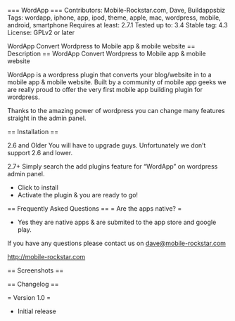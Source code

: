 === WordApp ===
Contributors: Mobile-Rockstar.com, Dave, Buildappsbiz
Tags: wordapp, iphone, app, ipod, theme, apple, mac, wordpress, mobile, android, smartphone
Requires at least: 2.7.1
Tested up to: 3.4
Stable tag: 4.3
License: GPLv2 or later

WordApp Convert Wordpress to Mobile app & mobile website
== Description ==
WordApp Convert Wordpress to Mobile app & mobile website

WordApp is a wordpress plugin that converts your blog/website in to a mobile app & mobile website. Built by a community of mobile app geeks we are really proud to offer the very first mobile app building plugin for wordpress. 

Thanks to the amazing power of wordpress you can change many features straight in the admin panel.


== Installation ==

2.6 and Older
You will have to upgrade guys. Unfortunately we don’t support 2.6 and lower.

2.7+
Simply search the add plugins feature for “WordApp” on wordpress admin panel.
* Click to install
* Activate the plugin & you are ready to go! 

== Frequently Asked Questions ==
= Are the apps native? =
 - Yes they are native apps & are submited to the app store and google play.

If you have any questions please contact us on dave@mobile-rockstar.com

http://mobile-rockstar.com

== Screenshots ==

== Changelog ==

= Version 1.0 = 
* Initial release


